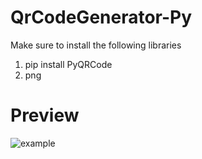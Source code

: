 # QrCodeGenerator-Py
Make sure to install the following libraries
1) pip install PyQRCode
2) png

# Preview
![example](https://user-images.githubusercontent.com/89534087/210181987-efc19383-4f22-4d0c-a12c-64f9224a3fc2.png)
